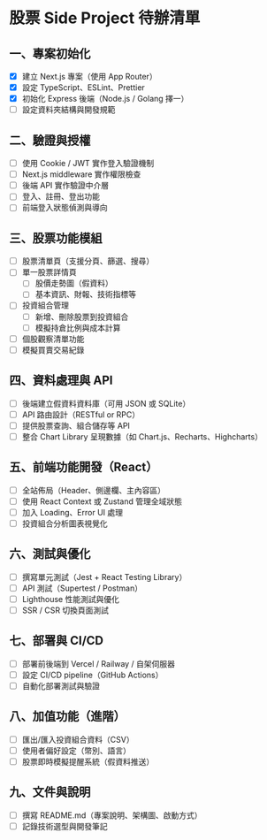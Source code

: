 # 股票 Side Project 待辦清單

## 一、專案初始化
- [x] 建立 Next.js 專案（使用 App Router）
- [x] 設定 TypeScript、ESLint、Prettier
- [x] 初始化 Express 後端（Node.js / Golang 擇一）
- [ ] 設定資料夾結構與開發規範

## 二、驗證與授權
- [ ] 使用 Cookie / JWT 實作登入驗證機制
- [ ] Next.js middleware 實作權限檢查
- [ ] 後端 API 實作驗證中介層
- [ ] 登入、註冊、登出功能
- [ ] 前端登入狀態偵測與導向

## 三、股票功能模組
- [ ] 股票清單頁（支援分頁、篩選、搜尋）
- [ ] 單一股票詳情頁
  - [ ] 股價走勢圖（假資料）
  - [ ] 基本資訊、財報、技術指標等
- [ ] 投資組合管理
  - [ ] 新增、刪除股票到投資組合
  - [ ] 模擬持倉比例與成本計算
- [ ] 個股觀察清單功能
- [ ] 模擬買賣交易紀錄

## 四、資料處理與 API
- [ ] 後端建立假資料資料庫（可用 JSON 或 SQLite）
- [ ] API 路由設計（RESTful or RPC）
- [ ] 提供股票查詢、組合儲存等 API
- [ ] 整合 Chart Library 呈現數據（如 Chart.js、Recharts、Highcharts）

## 五、前端功能開發（React）
- [ ] 全站佈局（Header、側邊欄、主內容區）
- [ ] 使用 React Context 或 Zustand 管理全域狀態
- [ ] 加入 Loading、Error UI 處理
- [ ] 投資組合分析圖表視覺化

## 六、測試與優化
- [ ] 撰寫單元測試（Jest + React Testing Library）
- [ ] API 測試（Supertest / Postman）
- [ ] Lighthouse 性能測試與優化
- [ ] SSR / CSR 切換頁面測試

## 七、部署與 CI/CD
- [ ] 部署前後端到 Vercel / Railway / 自架伺服器
- [ ] 設定 CI/CD pipeline（GitHub Actions）
- [ ] 自動化部署測試與驗證

## 八、加值功能（進階）
- [ ] 匯出/匯入投資組合資料（CSV）
- [ ] 使用者偏好設定（幣別、語言）
- [ ] 股票即時模擬提醒系統（假資料推送）

## 九、文件與說明
- [ ] 撰寫 README.md（專案說明、架構圖、啟動方式）
- [ ] 記錄技術選型與開發筆記
